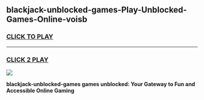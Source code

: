 
## blackjack-unblocked-games-Play-Unblocked-Games-Online-voisb
<h3>
<a href="https://premium76.site?title=blackjack-unblocked-games&ref=25A">CLICK TO PLAY</a></h3>
<hr>

<h3>
<a href="https://premium76.site?title=blackjack-unblocked-games&ref=25A">CLICK 2 PLAY</a>
  
</h3>

<a href="https://premium76.site?title=blackjack-unblocked-games&ref=25A"><img src="https://clearcache.store/games.png"></a>


**blackjack-unblocked-games games unblocked: Your Gateway to Fun and Accessible Online Gaming**
